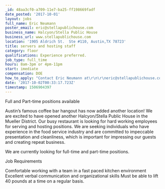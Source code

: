 ```yaml
---
_id: 48aa3cf0-a709-11e7-ba25-ff198669fadf
date_posted: '2017-10-01'
layout: jobs
full_name: Eric Neumann
poster_email: eric@stellapublichouse.com
business_name: Halcyon/Stella Public House
business_url: www.stellapublichouse.com
location: '1905 Aldrich St.  Ste #110, Austin,TX 78723'
title: servers and hosting staff
category: floor
qualifications: Experience preferred.
job_type: full_time
hours: 8am-3pm or 4pm-11pm
start: imediate
compensation: DOE
how_to_apply: "Contact Eric Neumann at\r\n\r\neric@stellapublichouse.com\r\nor call\r\n254-247-4105"
date: '2017-10-02T00:33:17.723Z'
timestamp: 1506904397
---
```

Full and Part-time positions available
    
Austin’s famous coffee bar hangout has now added another location! We are excited to have opened another Halcyon/Stella Public House in the Mueller District. Our busy restaurant is looking for hard working employees for serving and hosting positions.  We are seeking individuals who have experience in the food service industry and are committed to impeccable  presentation and cleanliness, which is important for impressing our guests and creating repeat business.

We are currently looking for full-time and part-time positions.

Job Requirements

Comfortable working with a team in a fast paced kitchen environment
Excellent verbal communication and organizational skills
Must be able to lift 40 pounds at a time on a regular basis.
